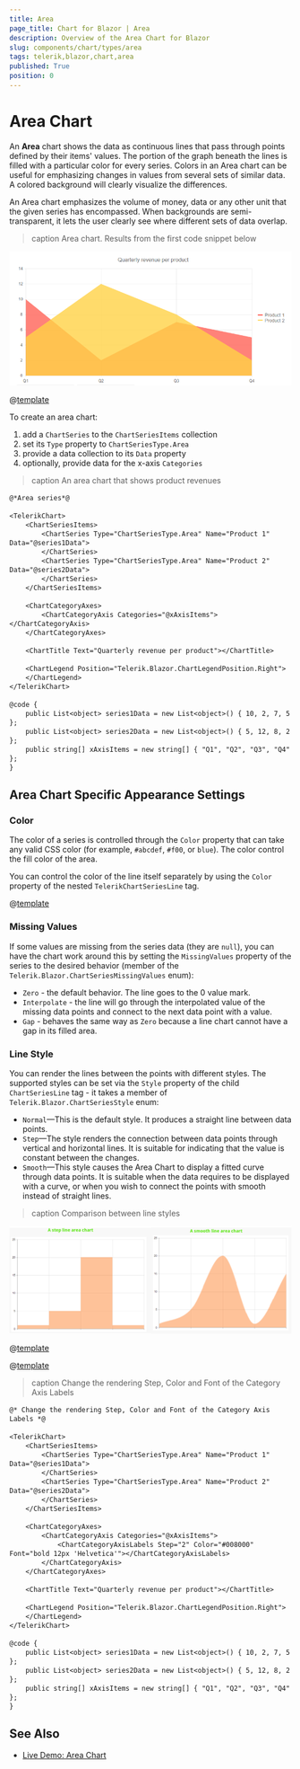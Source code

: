 ```yaml
---
title: Area
page_title: Chart for Blazor | Area
description: Overview of the Area Chart for Blazor
slug: components/chart/types/area
tags: telerik,blazor,chart,area
published: True
position: 0
---
```


# Area Chart

An **Area** chart shows the data as continuous lines that pass through points defined by their items' values. The portion of the graph beneath the lines is filled with a particular color for every series. Colors in an Area chart can be useful for emphasizing changes in values from several sets of similar data. A colored background will clearly visualize the differences.


An Area chart emphasizes the volume of money, data or any other unit that the given series has encompassed. When backgrounds are semi-transparent, it lets the user clearly see where different sets of data overlap.

>caption Area chart.  Results from the first code snippet below

![](images/basic-area-chart.png)

@[template](/_contentTemplates/chart/link-to-basics.md#understand-basics-and-databinding-first)

To create an area chart:

1. add a `ChartSeries` to the `ChartSeriesItems` collection
2. set its `Type` property to `ChartSeriesType.Area`
3. provide a data collection to its `Data` property
4. optionally, provide data for the x-axis `Categories`


>caption An area chart that shows product revenues

````CSHTML
@*Area series*@

<TelerikChart>
    <ChartSeriesItems>
        <ChartSeries Type="ChartSeriesType.Area" Name="Product 1" Data="@series1Data">
        </ChartSeries>
        <ChartSeries Type="ChartSeriesType.Area" Name="Product 2" Data="@series2Data">
        </ChartSeries>
    </ChartSeriesItems>

    <ChartCategoryAxes>
        <ChartCategoryAxis Categories="@xAxisItems"></ChartCategoryAxis>
    </ChartCategoryAxes>

    <ChartTitle Text="Quarterly revenue per product"></ChartTitle>

    <ChartLegend Position="Telerik.Blazor.ChartLegendPosition.Right">
    </ChartLegend>
</TelerikChart>

@code {
    public List<object> series1Data = new List<object>() { 10, 2, 7, 5 };
    public List<object> series2Data = new List<object>() { 5, 12, 8, 2 };
    public string[] xAxisItems = new string[] { "Q1", "Q2", "Q3", "Q4" };
}
````


## Area Chart Specific Appearance Settings

### Color

The color of a series is controlled through the `Color` property that can take any valid CSS color (for example, `#abcdef`, `#f00`, or `blue`). The color control the fill color of the area.

You can control the color of the line itself separately by using the `Color` property of the nested `TelerikChartSeriesLine` tag.

@[template](/_contentTemplates/chart/link-to-basics.md#opacity-area-bubble)

### Missing Values

If some values are missing from the series data (they are `null`), you can have the chart work around this by setting the `MissingValues` property of the series to the desired behavior (member of the `Telerik.Blazor.ChartSeriesMissingValues` enum):

* `Zero` - the default behavior. The line goes to the 0 value mark.
* `Interpolate` - the line will go through the interpolated value of the missing data points and connect to the next data point with a value.
* `Gap` - behaves the same way as `Zero` because a line chart cannot have a gap in its filled area.


### Line Style

You can render the lines between the points with different styles. The supported styles can be set via the `Style` property of the child `ChartSeriesLine` tag - it takes a member of `Telerik.Blazor.ChartSeriesStyle` enum:

* `Normal`—This is the default style. It produces a straight line between data points.
* `Step`—The style renders the connection between data points through vertical and horizontal lines. It is suitable for indicating that the value is constant between the changes.
* `Smooth`—This style causes the Area Chart to display a fitted curve through data points. It is suitable when the data requires to be displayed with a curve, or when you wish to connect the points with smooth instead of straight lines.

>caption Comparison between line styles

![](images/area-chart-step-and-smooth.png)

@[template](/_contentTemplates/chart/link-to-basics.md#configurable-nested-chart-settings)

@[template](/_contentTemplates/chart/link-to-basics.md#configurable-nested-chart-settings-categorical)

>caption Change the rendering Step, Color and Font of the Category Axis Labels

````CSHTML
@* Change the rendering Step, Color and Font of the Category Axis Labels *@

<TelerikChart>
    <ChartSeriesItems>
        <ChartSeries Type="ChartSeriesType.Area" Name="Product 1" Data="@series1Data">
        </ChartSeries>
        <ChartSeries Type="ChartSeriesType.Area" Name="Product 2" Data="@series2Data">
        </ChartSeries>
    </ChartSeriesItems>

    <ChartCategoryAxes>
        <ChartCategoryAxis Categories="@xAxisItems">
            <ChartCategoryAxisLabels Step="2" Color="#008000" Font="bold 12px 'Helvetica'"></ChartCategoryAxisLabels>
        </ChartCategoryAxis>
    </ChartCategoryAxes>

    <ChartTitle Text="Quarterly revenue per product"></ChartTitle>

    <ChartLegend Position="Telerik.Blazor.ChartLegendPosition.Right">
    </ChartLegend>
</TelerikChart>

@code {
    public List<object> series1Data = new List<object>() { 10, 2, 7, 5 };
    public List<object> series2Data = new List<object>() { 5, 12, 8, 2 };
    public string[] xAxisItems = new string[] { "Q1", "Q2", "Q3", "Q4" };
}
````


## See Also

  * [Live Demo: Area Chart](https://demos.telerik.com/blazor-ui/chart/area-chart)
